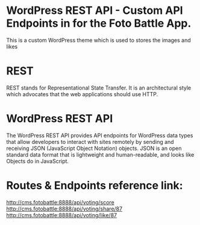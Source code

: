 # WordPress REST API - Custom API Endpoints in for the Foto Battle App.

This is a custom WordPress theme which is used to stores the images and likes  


# REST
REST stands for Representational State Transfer. It is an architectural style which advocates that the web applications should use HTTP.

# WordPress REST API
The WordPress REST API provides API endpoints for WordPress data types that allow developers to interact with sites remotely by sending and receiving JSON (JavaScript Object Notation) objects. JSON is an open standard data format that is lightweight and human-readable, and looks like Objects do in JavaScript.

# Routes & Endpoints reference link: 
http://cms.fotobattle:8888/api/voting/score<br>
http://cms.fotobattle:8888/api/voting/share/87
http://cms.fotobattle:8888/api/voting/like/87
